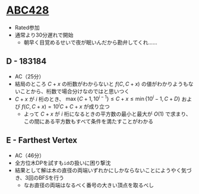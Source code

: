 # [ABC428](https://atcoder.jp/contests/abc428)
- Rated参加
- 通常より30分遅れで開始
  - 朝早く目覚めるせいで夜が眠いんだから勘弁してくれ……

## D - 183184
- AC（25分）
- 結局のところ $C+x$ の桁数がわからないと $f(C, C+x)$ の値がわかりようもないことから、桁数で場合分けなのではと思いつく
- $C+x$ が $i$ 桁のとき、 $\max \{C+1, 10^{i-1}\} \leq C+x \leq \min \{ 10^i-1, C+D \}$ および $f(C, C+x) = 10^iC + C + x$ が成り立つ
  - よって $C+x$ が $i$ 桁になるときの平方数の最小と最大が $O(1)$ で求まり、この間にある平方数もすべて条件を満たすことがわかる

## E - Farthest Vertex
- AC（46分）
- 全方位木DPを試すも`id`の扱いに困り撃沈
- 結果として解は木の直径の両端いずれかにしかならないことにようやく気づき、3回のBFSを行う
  - なお直径の両端はなるべく番号の大きい頂点を取るべし
